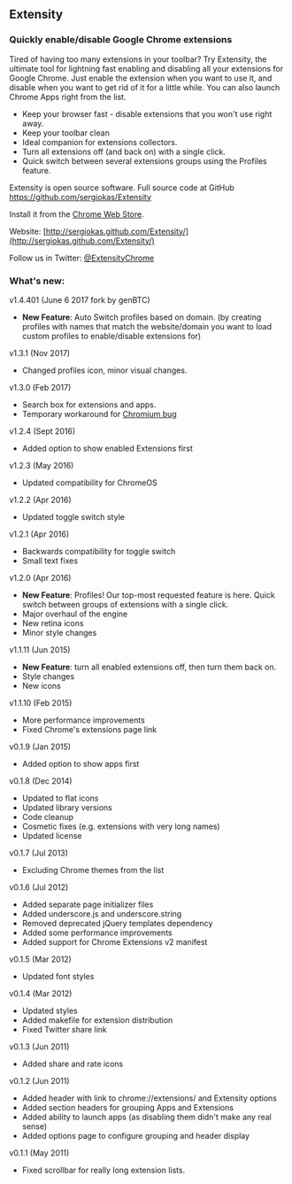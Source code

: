 ## Extensity

### Quickly enable/disable Google Chrome extensions

Tired of having too many extensions in your toolbar? Try Extensity, the ultimate tool
for lightning fast enabling and disabling all your extensions for Google Chrome.
Just enable the extension when you want to use it, and disable when you want to
get rid of it for a little while. You can also launch Chrome Apps right from the list.

* Keep your browser fast - disable extensions that you won't use right away.
* Keep your toolbar clean
* Ideal companion for extensions collectors.
* Turn all extensions off (and back on) with a single click.
* Quick switch between several extensions groups using the Profiles feature.

Extensity is open source software. Full source code at GitHub https://github.com/sergiokas/Extensity

Install it from the [Chrome Web Store](https://chrome.google.com/webstore/detail/extensity/jjmflmamggggndanpgfnpelongoepncg).

Website: [http://sergiokas.github.com/Extensity/](http://sergiokas.github.com/Extensity/)

Follow us in Twitter: [@ExtensityChrome](https://twitter.com/ExtensityChrome)

### What's new:
v1.4.401 (June 6 2017 fork by genBTC)
- **New Feature**: Auto Switch profiles based on domain. (by creating profiles with names that match the website/domain you want to load custom profiles to enable/disable extensions for)

v1.3.1 (Nov 2017)
- Changed profiles icon, minor visual changes.

v1.3.0 (Feb 2017)
- Search box for extensions and apps.
- Temporary workaround for [Chromium bug](https://bugs.chromium.org/p/chromium/issues/detail?id=307912)

v1.2.4 (Sept 2016)
- Added option to show enabled Extensions first

v1.2.3 (May 2016)
- Updated compatibility for ChromeOS

v1.2.2 (Apr 2016)
- Updated toggle switch style

v1.2.1 (Apr 2016)
- Backwards compatibility for toggle switch
- Small text fixes

v1.2.0 (Apr 2016)
- **New Feature**: Profiles! Our top-most requested feature is here. Quick switch between groups of extensions with a single click.
- Major overhaul of the engine
- New retina icons
- Minor style changes

v1.1.11 (Jun 2015)
- **New Feature**: turn all enabled extensions off, then turn them back on.
- Style changes
- New icons

v1.1.10 (Feb 2015)
- More performance improvements
- Fixed Chrome's extensions page link

v0.1.9 (Jan 2015)
- Added option to show apps first

v0.1.8 (Dec 2014)
- Updated to flat icons
- Updated library versions
- Code cleanup
- Cosmetic fixes (e.g. extensions with very long names)
- Updated license

v0.1.7 (Jul 2013)
- Excluding Chrome themes from the list

v0.1.6 (Jul 2012)
- Added separate page initializer files
- Added underscore.js and underscore.string
- Removed deprecated jQuery templates dependency
- Added some performance improvements
- Added support for Chrome Extensions v2 manifest

v0.1.5 (Mar 2012)
- Updated font styles

v0.1.4 (Mar 2012)
- Updated styles
- Added makefile for extension distribution
- Fixed Twitter share link

v0.1.3 (Jun 2011)
- Added share and rate icons

v0.1.2 (Jun 2011)
- Added header with link to chrome://extensions/ and Extensity options
- Added section headers for grouping Apps and Extensions
- Added ability to launch apps (as disabling them didn't make any real sense)
- Added options page to configure grouping and header display

v0.1.1 (May 2011)
- Fixed scrollbar for really long extension lists.
